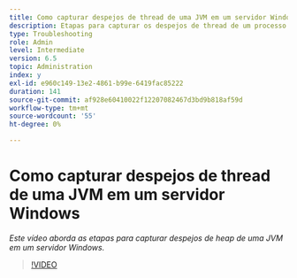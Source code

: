 ```yaml
---
title: Como capturar despejos de thread de uma JVM em um servidor Windows
description: Etapas para capturar os despejos de thread de um processo Java em um servidor Windows
type: Troubleshooting
role: Admin
level: Intermediate
version: 6.5
topic: Administration
index: y
exl-id: e960c149-13e2-4861-b99e-6419fac85222
duration: 141
source-git-commit: af928e60410022f12207082467d3bd9b818af59d
workflow-type: tm+mt
source-wordcount: '55'
ht-degree: 0%

---
```


# Como capturar despejos de thread de uma JVM em um servidor Windows

*Este vídeo aborda as etapas para capturar despejos de heap de uma JVM em um servidor Windows.*

>[!VIDEO](https://video.tv.adobe.com/v/335493?quality=12&learn=on)
